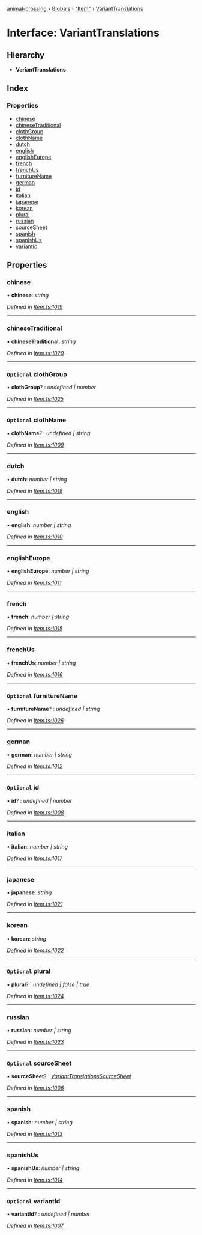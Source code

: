 [animal-crossing](../README.md) › [Globals](../globals.md) › ["Item"](../modules/_item_.md) › [VariantTranslations](_item_.varianttranslations.md)

# Interface: VariantTranslations

## Hierarchy

* **VariantTranslations**

## Index

### Properties

* [chinese](_item_.varianttranslations.md#chinese)
* [chineseTraditional](_item_.varianttranslations.md#chinesetraditional)
* [clothGroup](_item_.varianttranslations.md#optional-clothgroup)
* [clothName](_item_.varianttranslations.md#optional-clothname)
* [dutch](_item_.varianttranslations.md#dutch)
* [english](_item_.varianttranslations.md#english)
* [englishEurope](_item_.varianttranslations.md#englisheurope)
* [french](_item_.varianttranslations.md#french)
* [frenchUs](_item_.varianttranslations.md#frenchus)
* [furnitureName](_item_.varianttranslations.md#optional-furniturename)
* [german](_item_.varianttranslations.md#german)
* [id](_item_.varianttranslations.md#optional-id)
* [italian](_item_.varianttranslations.md#italian)
* [japanese](_item_.varianttranslations.md#japanese)
* [korean](_item_.varianttranslations.md#korean)
* [plural](_item_.varianttranslations.md#optional-plural)
* [russian](_item_.varianttranslations.md#russian)
* [sourceSheet](_item_.varianttranslations.md#optional-sourcesheet)
* [spanish](_item_.varianttranslations.md#spanish)
* [spanishUs](_item_.varianttranslations.md#spanishus)
* [variantId](_item_.varianttranslations.md#optional-variantid)

## Properties

###  chinese

• **chinese**: *string*

*Defined in [Item.ts:1019](https://github.com/Norviah/animal-crossing/blob/2c80bbc/module/types/Item.ts#L1019)*

___

###  chineseTraditional

• **chineseTraditional**: *string*

*Defined in [Item.ts:1020](https://github.com/Norviah/animal-crossing/blob/2c80bbc/module/types/Item.ts#L1020)*

___

### `Optional` clothGroup

• **clothGroup**? : *undefined | number*

*Defined in [Item.ts:1025](https://github.com/Norviah/animal-crossing/blob/2c80bbc/module/types/Item.ts#L1025)*

___

### `Optional` clothName

• **clothName**? : *undefined | string*

*Defined in [Item.ts:1009](https://github.com/Norviah/animal-crossing/blob/2c80bbc/module/types/Item.ts#L1009)*

___

###  dutch

• **dutch**: *number | string*

*Defined in [Item.ts:1018](https://github.com/Norviah/animal-crossing/blob/2c80bbc/module/types/Item.ts#L1018)*

___

###  english

• **english**: *number | string*

*Defined in [Item.ts:1010](https://github.com/Norviah/animal-crossing/blob/2c80bbc/module/types/Item.ts#L1010)*

___

###  englishEurope

• **englishEurope**: *number | string*

*Defined in [Item.ts:1011](https://github.com/Norviah/animal-crossing/blob/2c80bbc/module/types/Item.ts#L1011)*

___

###  french

• **french**: *number | string*

*Defined in [Item.ts:1015](https://github.com/Norviah/animal-crossing/blob/2c80bbc/module/types/Item.ts#L1015)*

___

###  frenchUs

• **frenchUs**: *number | string*

*Defined in [Item.ts:1016](https://github.com/Norviah/animal-crossing/blob/2c80bbc/module/types/Item.ts#L1016)*

___

### `Optional` furnitureName

• **furnitureName**? : *undefined | string*

*Defined in [Item.ts:1026](https://github.com/Norviah/animal-crossing/blob/2c80bbc/module/types/Item.ts#L1026)*

___

###  german

• **german**: *number | string*

*Defined in [Item.ts:1012](https://github.com/Norviah/animal-crossing/blob/2c80bbc/module/types/Item.ts#L1012)*

___

### `Optional` id

• **id**? : *undefined | number*

*Defined in [Item.ts:1008](https://github.com/Norviah/animal-crossing/blob/2c80bbc/module/types/Item.ts#L1008)*

___

###  italian

• **italian**: *number | string*

*Defined in [Item.ts:1017](https://github.com/Norviah/animal-crossing/blob/2c80bbc/module/types/Item.ts#L1017)*

___

###  japanese

• **japanese**: *string*

*Defined in [Item.ts:1021](https://github.com/Norviah/animal-crossing/blob/2c80bbc/module/types/Item.ts#L1021)*

___

###  korean

• **korean**: *string*

*Defined in [Item.ts:1022](https://github.com/Norviah/animal-crossing/blob/2c80bbc/module/types/Item.ts#L1022)*

___

### `Optional` plural

• **plural**? : *undefined | false | true*

*Defined in [Item.ts:1024](https://github.com/Norviah/animal-crossing/blob/2c80bbc/module/types/Item.ts#L1024)*

___

###  russian

• **russian**: *number | string*

*Defined in [Item.ts:1023](https://github.com/Norviah/animal-crossing/blob/2c80bbc/module/types/Item.ts#L1023)*

___

### `Optional` sourceSheet

• **sourceSheet**? : *[VariantTranslationsSourceSheet](../enums/_item_.varianttranslationssourcesheet.md)*

*Defined in [Item.ts:1006](https://github.com/Norviah/animal-crossing/blob/2c80bbc/module/types/Item.ts#L1006)*

___

###  spanish

• **spanish**: *number | string*

*Defined in [Item.ts:1013](https://github.com/Norviah/animal-crossing/blob/2c80bbc/module/types/Item.ts#L1013)*

___

###  spanishUs

• **spanishUs**: *number | string*

*Defined in [Item.ts:1014](https://github.com/Norviah/animal-crossing/blob/2c80bbc/module/types/Item.ts#L1014)*

___

### `Optional` variantId

• **variantId**? : *undefined | number*

*Defined in [Item.ts:1007](https://github.com/Norviah/animal-crossing/blob/2c80bbc/module/types/Item.ts#L1007)*
